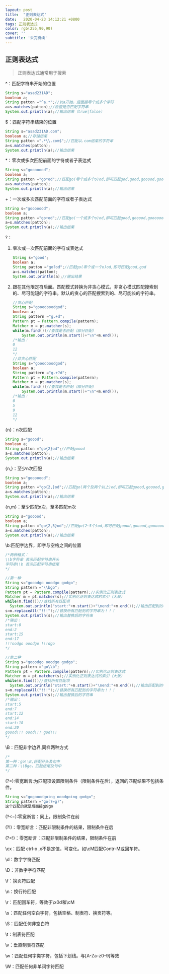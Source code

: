 ```yaml
---
layout: post
title:  "正则表达式"
date:   2020-04-23 14:12:21 +0800
tags: 正则表达式
color: rgb(255,90,90)
cover: ''
subtitle: '未完待续'
---
```


## 正则表达式

> 正则表达式通常用于搜索

**^**：匹配字符串开始的位置

```java
String s="asad231AD";
boolean a;
String patton ="^a.*";//以a开始，后面接零个或多个字符
a=s.matches(patton);//检查是否匹配字符串
System.out.println(a);//输出结果（true|false）
```

$：匹配字符串结束的位置

```java
String s="asad231AD.com";
boolean a;//存储结果
String patton =".*\\.com$";//匹配以.com结束的字符串
a=s.matches(patton);
System.out.println(a);//输出结果
```

*：零次或多次匹配前面的字符或者子表达式

```java
String s="gooooood";
boolean a;
String patton ="go*od";//匹配go(零个或多个o)od,即可匹配god,good,gooood,gooooooooooood等
a=s.matches(patton);
System.out.println(a);//输出结果

```

+：一次或多次匹配前面的字符或者子表达式

```java
String s="gooooood";
boolean a;
String patton ="go+od";//匹配go(一个或多个o)od,即可匹配good,gooood,gooooooooooood等
a=s.matches(patton);
System.out.println(a);//输出结果
```

?：

 1. 零次或一次匹配前面的字符或表达式

    ```java
    String s="good";
    boolean a;
    String patton ="go?od";//匹配go(零个或一个o)od,即可匹配good,god
    a=s.matches(patton);
    System.out.println(a);//输出结果
    ```

 2. 跟在其他限定符后面。匹配模式转换为非贪心模式，非贪心模式匹配搜索到的、尽可能短的字符串。默认的贪心的匹配搜索到的、尽可能长的字符串。

    ```java
    //贪心匹配
    String s="gooodooodgod";
    boolean a;
    String pattern ="g.+d";
    Pattern pt = Pattern.compile(pattern);
    Matcher m = pt.matcher(s);
    while(m.find())//查找是否匹配（部分匹配）
        System.out.println(m.start()+"\n"+m.end());
    /*输出：
    0
    12
    */
    //非贪心匹配
    String s="gooodooodgod";
    boolean a;
    String pattern ="g.+?d";
    Pattern pt = Pattern.compile(pattern);
    Matcher m = pt.matcher(s);
    while(m.find())//查找是否匹配（部分匹配）
        System.out.println(m.start()+"\n"+m.end());
    /*输出：
    0
    5
    9
    12
    */
    ```

    

{n}：n次匹配

```java
String s="goood";
boolean a;
String patton ="go{2}od";//匹配goood
a=s.matches(patton);
System.out.println(a);//输出结果
```

{n,}：至少n次匹配

```java
String s="gooooood";
boolean a;
String patton ="go{2,}od";//匹配go(两个及两个以上)od,即可匹配goood,gooood,gooooooooooood等
a=s.matches(patton);
System.out.println(a);//输出结果
```

{n,m}：至少匹配n次，至多匹配m次

```java
String s="gooood";
boolean a;
String patton ="go{2,5}od";//匹配go(2~5个)od,即可匹配goood,gooood,goooood,gooooood
a=s.matches(patton);
System.out.println(a);//输出结果
```

\b:匹配字边界，即字与空格之间的位置

```java
/*两种格式：
\\b字符串 表示匹配字符串开头
字符串\\b 表示匹配字符串结尾
*/

//第一种
String s="gooodgo ooodgo godgo";
String pattern ="\\bgo";
Pattern pt = Pattern.compile(pattern);//实例化正则表达式
Matcher m = pt.matcher(s);//实例化正则表达式的索引（大致）
while(m.find())//查找所有匹配项
  System.out.println("start:"+m.start()+"\nend:"+m.end());//输出匹配到的字符串的位置
s=m.replaceAll("!!!");//替换所有匹配到的字符串为！！！
System.out.println(s);//输出替换后的字符串
/*输出：
start:0
end:2
start:15
end:17
!!!oodgo ooodgo !!!dgo
*/

//第二种
String s="gooodgo ooodgo godgo";
String pattern ="go\\b";
Pattern pt = Pattern.compile(pattern);//实例化正则表达式
Matcher m = pt.matcher(s);//实例化正则表达式的索引（大致）
while(m.find())//查找所有匹配项
  System.out.println("start:"+m.start()+"\nend:"+m.end());//输出匹配到的字符串的位置
s=m.replaceAll("!!!");//替换所有匹配到的字符串为！！！
System.out.println(s);//输出替换后的字符串
/*输出：
start:5
end:7
start:12
end:14
start:18
end:20
goood!!! oood!!! god!!!
*/
```

\B：匹配非字边界,同样两种方式

```java
/*
第一种：go\\B,匹配开头及句中
第二种：\\Bgo，匹配结尾及句中
*/
```

(?=):零宽断言:为匹配项设置限制条件（限制条件在后），返回的匹配结果不包括条件。

```java
String s="gogooodgoing ooodgoing godgo";
String pattern ="go(?=g)";
这个匹配的就是后面接g的go
```

(?<=):零宽断言：同上，限制条件在前

(?!)：零宽断言：匹配非限制条件的结果，限制条件在后

(?<!)：零宽断言：匹配非限制条件的结果，限制条件在前

\cx：匹配 ctrl-x ,x不是定值，可变化。如\cM匹配Contr-M或回车符。

\d：数字字符匹配

\D：非数字字符匹配

\f：换页符匹配

\n：换行符匹配

\r：匹配回车符，等效于\x0d和\cM

\s：匹配任何空白字符，包括空格、制表符、换页符等。

\S：匹配任何非空白符

\t：制表符匹配

\v：垂直制表符匹配

\w：匹配任何字类字符，包括下划线。与[A-Za-z0-9]等效

\W：匹配任何非单词字符匹配

